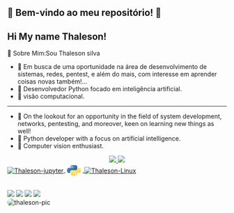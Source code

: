 

## 🚀 Bem-vindo ao meu repositório! 🚀
## Hi My name Thaleson!
👋 Sobre Mim:Sou Thaleson silva
- 🔭 Em busca de uma oportunidade na área de desenvolvimento de sistemas, redes, pentest, e além do mais, com interesse em aprender coisas novas também!...
- 🌱 Desenvolvedor Python focado em inteligência  artificial.
- 🌱 visão computacional.
----------------------------------------------------------


- 🔭 On the lookout for an opportunity in the field of system development, networks, pentesting, and moreover, keen on learning new things as well!
- 🌱 Python developer with a focus on artificial intelligence.
- 🌱 Computer vision enthusiast.


<a href="https://github.com/thaleson">
<div align="center">
  <a href="https://github.com/thaleson">
  <img height="180em" src="https://github-readme-stats.vercel.app/api?username=thaleson&show_icons=true&theme=dark&include_all_commits=true&count_private=true"/>
  <img height="180em" src="https://github-readme-stats.vercel.app/api/top-langs/?username=thaleson&layout=compact&langs_count=7&theme=dark"/>
</div>


<div>
  <img align="center" alt="Thaleson-jupyter" height="30" width="40" src="https://cdn.jsdelivr.net/gh/devicons/devicon/icons/jupyter/jupyter-original-wordmark.svg" />
  <img align="center" alt="Thaleson-Python" height="30" width="40" src="https://raw.githubusercontent.com/devicons/devicon/master/icons/python/python-original.svg">
  <img align="center" alt="Thaleson-Linux" height="30" width="40" src="https://cdn.jsdelivr.net/gh/devicons/devicon/icons/linux/linux-original.svg">
</div>


  ##
  
<div>
<a href="https://api.whatsapp.com/send?phone=5584994951862" target="_blank"><img src="https://img.shields.io/badge/WhatsApp-25D366?style=for-the-badge&logo=whatsapp&logoColor=white" target="_blank"></a>  
  <a href="https://www.instagram.com/_thaleson/ target="_blank"><img src="https://img.shields.io/badge/-Instagram-%23E4405F?style=for-the-badge&logo=instagram&logoColor=white" target="_blank"></a>
  <a href = "mailto:thaleson177@gmail.com"><img src="https://img.shields.io/badge/Gmail-D14836?style=for-the-badge&logo=gmail&logoColor=white" target="_blank"></a>
  <a href="https://www.linkedin.com/in/thaleson-silva-9298a0296/" target="_blank"><img src="https://img.shields.io/badge/-LinkedIn-%230077B5?style=for-the-badge&logo=linkedin&logoColor=white" target="_blank"></a> 
  
</div>

<img align="center" alt="thaleson-pic" height="150" style="border-radius:50px;" src="https://i.picasion.com/pic92/94ad084d17841c2e681b6311e3dde7d5.gif">
  
